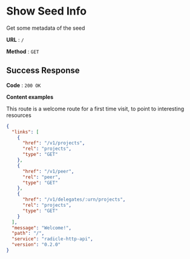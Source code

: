 # Show Seed Info

Get some metadata of the seed

**URL** : `/`

**Method** : `GET`

## Success Response

**Code** : `200 OK`

**Content examples**

This route is a welcome route for a first time visit, to point to interesting resources

```json
{
  "links": [
    {
      "href": "/v1/projects",
      "rel": "projects",
      "type": "GET"
    },
    {
      "href": "/v1/peer",
      "rel": "peer",
      "type": "GET"
    },
    {
      "href": "/v1/delegates/:urn/projects",
      "rel": "projects",
      "type": "GET"
    }
  ],
  "message": "Welcome!",
  "path": "/",
  "service": "radicle-http-api",
  "version": "0.2.0"
}
```
